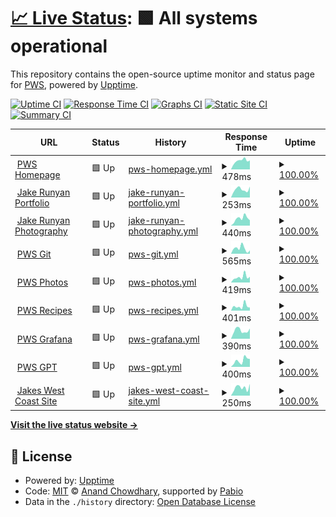 # [📈 Live Status](https://status.whitney.rip): <!--live status--> **🟩 All systems operational**

This repository contains the open-source uptime monitor and status page for [PWS](https://whitney.rip), powered by [Upptime](https://github.com/upptime/upptime).

[![Uptime CI](https://github.com/whitney-server/upptime/workflows/Uptime%20CI/badge.svg)](https://github.com/whitney-server/upptime/actions?query=workflow%3A%22Uptime+CI%22)
[![Response Time CI](https://github.com/whitney-server/upptime/workflows/Response%20Time%20CI/badge.svg)](https://github.com/whitney-server/upptime/actions?query=workflow%3A%22Response+Time+CI%22)
[![Graphs CI](https://github.com/whitney-server/upptime/workflows/Graphs%20CI/badge.svg)](https://github.com/whitney-server/upptime/actions?query=workflow%3A%22Graphs+CI%22)
[![Static Site CI](https://github.com/whitney-server/upptime/workflows/Static%20Site%20CI/badge.svg)](https://github.com/whitney-server/upptime/actions?query=workflow%3A%22Static+Site+CI%22)
[![Summary CI](https://github.com/whitney-server/upptime/workflows/Summary%20CI/badge.svg)](https://github.com/whitney-server/upptime/actions?query=workflow%3A%22Summary+CI%22)

<!--start: status pages-->
<!-- This summary is generated by Upptime (https://github.com/upptime/upptime) -->
<!-- Do not edit this manually, your changes will be overwritten -->
<!-- prettier-ignore -->
| URL | Status | History | Response Time | Uptime |
| --- | ------ | ------- | ------------- | ------ |
| <img alt="" src="https://icons.duckduckgo.com/ip3/www.whitney.rip.ico" height="13"> [PWS Homepage](https://www.whitney.rip) | 🟩 Up | [pws-homepage.yml](https://github.com/whitney-server/upptime/commits/HEAD/history/pws-homepage.yml) | <details><summary><img alt="Response time graph" src="./graphs/pws-homepage/response-time-week.png" height="20"> 478ms</summary><br><a href="https://whitney-server.github.io/upptime/history/pws-homepage"><img alt="Response time 474" src="https://img.shields.io/endpoint?url=https%3A%2F%2Fraw.githubusercontent.com%2Fwhitney-server%2Fupptime%2FHEAD%2Fapi%2Fpws-homepage%2Fresponse-time.json"></a><br><a href="https://whitney-server.github.io/upptime/history/pws-homepage"><img alt="24-hour response time 491" src="https://img.shields.io/endpoint?url=https%3A%2F%2Fraw.githubusercontent.com%2Fwhitney-server%2Fupptime%2FHEAD%2Fapi%2Fpws-homepage%2Fresponse-time-day.json"></a><br><a href="https://whitney-server.github.io/upptime/history/pws-homepage"><img alt="7-day response time 478" src="https://img.shields.io/endpoint?url=https%3A%2F%2Fraw.githubusercontent.com%2Fwhitney-server%2Fupptime%2FHEAD%2Fapi%2Fpws-homepage%2Fresponse-time-week.json"></a><br><a href="https://whitney-server.github.io/upptime/history/pws-homepage"><img alt="30-day response time 474" src="https://img.shields.io/endpoint?url=https%3A%2F%2Fraw.githubusercontent.com%2Fwhitney-server%2Fupptime%2FHEAD%2Fapi%2Fpws-homepage%2Fresponse-time-month.json"></a><br><a href="https://whitney-server.github.io/upptime/history/pws-homepage"><img alt="1-year response time 474" src="https://img.shields.io/endpoint?url=https%3A%2F%2Fraw.githubusercontent.com%2Fwhitney-server%2Fupptime%2FHEAD%2Fapi%2Fpws-homepage%2Fresponse-time-year.json"></a></details> | <details><summary><a href="https://whitney-server.github.io/upptime/history/pws-homepage">100.00%</a></summary><a href="https://whitney-server.github.io/upptime/history/pws-homepage"><img alt="All-time uptime 100.00%" src="https://img.shields.io/endpoint?url=https%3A%2F%2Fraw.githubusercontent.com%2Fwhitney-server%2Fupptime%2FHEAD%2Fapi%2Fpws-homepage%2Fuptime.json"></a><br><a href="https://whitney-server.github.io/upptime/history/pws-homepage"><img alt="24-hour uptime 100.00%" src="https://img.shields.io/endpoint?url=https%3A%2F%2Fraw.githubusercontent.com%2Fwhitney-server%2Fupptime%2FHEAD%2Fapi%2Fpws-homepage%2Fuptime-day.json"></a><br><a href="https://whitney-server.github.io/upptime/history/pws-homepage"><img alt="7-day uptime 100.00%" src="https://img.shields.io/endpoint?url=https%3A%2F%2Fraw.githubusercontent.com%2Fwhitney-server%2Fupptime%2FHEAD%2Fapi%2Fpws-homepage%2Fuptime-week.json"></a><br><a href="https://whitney-server.github.io/upptime/history/pws-homepage"><img alt="30-day uptime 100.00%" src="https://img.shields.io/endpoint?url=https%3A%2F%2Fraw.githubusercontent.com%2Fwhitney-server%2Fupptime%2FHEAD%2Fapi%2Fpws-homepage%2Fuptime-month.json"></a><br><a href="https://whitney-server.github.io/upptime/history/pws-homepage"><img alt="1-year uptime 100.00%" src="https://img.shields.io/endpoint?url=https%3A%2F%2Fraw.githubusercontent.com%2Fwhitney-server%2Fupptime%2FHEAD%2Fapi%2Fpws-homepage%2Fuptime-year.json"></a></details>
| <img alt="" src="https://icons.duckduckgo.com/ip3/jake.runyan.dev.ico" height="13"> [Jake Runyan Portfolio](https://jake.runyan.dev) | 🟩 Up | [jake-runyan-portfolio.yml](https://github.com/whitney-server/upptime/commits/HEAD/history/jake-runyan-portfolio.yml) | <details><summary><img alt="Response time graph" src="./graphs/jake-runyan-portfolio/response-time-week.png" height="20"> 253ms</summary><br><a href="https://whitney-server.github.io/upptime/history/jake-runyan-portfolio"><img alt="Response time 258" src="https://img.shields.io/endpoint?url=https%3A%2F%2Fraw.githubusercontent.com%2Fwhitney-server%2Fupptime%2FHEAD%2Fapi%2Fjake-runyan-portfolio%2Fresponse-time.json"></a><br><a href="https://whitney-server.github.io/upptime/history/jake-runyan-portfolio"><img alt="24-hour response time 341" src="https://img.shields.io/endpoint?url=https%3A%2F%2Fraw.githubusercontent.com%2Fwhitney-server%2Fupptime%2FHEAD%2Fapi%2Fjake-runyan-portfolio%2Fresponse-time-day.json"></a><br><a href="https://whitney-server.github.io/upptime/history/jake-runyan-portfolio"><img alt="7-day response time 253" src="https://img.shields.io/endpoint?url=https%3A%2F%2Fraw.githubusercontent.com%2Fwhitney-server%2Fupptime%2FHEAD%2Fapi%2Fjake-runyan-portfolio%2Fresponse-time-week.json"></a><br><a href="https://whitney-server.github.io/upptime/history/jake-runyan-portfolio"><img alt="30-day response time 258" src="https://img.shields.io/endpoint?url=https%3A%2F%2Fraw.githubusercontent.com%2Fwhitney-server%2Fupptime%2FHEAD%2Fapi%2Fjake-runyan-portfolio%2Fresponse-time-month.json"></a><br><a href="https://whitney-server.github.io/upptime/history/jake-runyan-portfolio"><img alt="1-year response time 258" src="https://img.shields.io/endpoint?url=https%3A%2F%2Fraw.githubusercontent.com%2Fwhitney-server%2Fupptime%2FHEAD%2Fapi%2Fjake-runyan-portfolio%2Fresponse-time-year.json"></a></details> | <details><summary><a href="https://whitney-server.github.io/upptime/history/jake-runyan-portfolio">100.00%</a></summary><a href="https://whitney-server.github.io/upptime/history/jake-runyan-portfolio"><img alt="All-time uptime 100.00%" src="https://img.shields.io/endpoint?url=https%3A%2F%2Fraw.githubusercontent.com%2Fwhitney-server%2Fupptime%2FHEAD%2Fapi%2Fjake-runyan-portfolio%2Fuptime.json"></a><br><a href="https://whitney-server.github.io/upptime/history/jake-runyan-portfolio"><img alt="24-hour uptime 100.00%" src="https://img.shields.io/endpoint?url=https%3A%2F%2Fraw.githubusercontent.com%2Fwhitney-server%2Fupptime%2FHEAD%2Fapi%2Fjake-runyan-portfolio%2Fuptime-day.json"></a><br><a href="https://whitney-server.github.io/upptime/history/jake-runyan-portfolio"><img alt="7-day uptime 100.00%" src="https://img.shields.io/endpoint?url=https%3A%2F%2Fraw.githubusercontent.com%2Fwhitney-server%2Fupptime%2FHEAD%2Fapi%2Fjake-runyan-portfolio%2Fuptime-week.json"></a><br><a href="https://whitney-server.github.io/upptime/history/jake-runyan-portfolio"><img alt="30-day uptime 100.00%" src="https://img.shields.io/endpoint?url=https%3A%2F%2Fraw.githubusercontent.com%2Fwhitney-server%2Fupptime%2FHEAD%2Fapi%2Fjake-runyan-portfolio%2Fuptime-month.json"></a><br><a href="https://whitney-server.github.io/upptime/history/jake-runyan-portfolio"><img alt="1-year uptime 100.00%" src="https://img.shields.io/endpoint?url=https%3A%2F%2Fraw.githubusercontent.com%2Fwhitney-server%2Fupptime%2FHEAD%2Fapi%2Fjake-runyan-portfolio%2Fuptime-year.json"></a></details>
| <img alt="" src="https://icons.duckduckgo.com/ip3/jakesphotos.whitney.rip.ico" height="13"> [Jake Runyan Photography](https://jakesphotos.whitney.rip) | 🟩 Up | [jake-runyan-photography.yml](https://github.com/whitney-server/upptime/commits/HEAD/history/jake-runyan-photography.yml) | <details><summary><img alt="Response time graph" src="./graphs/jake-runyan-photography/response-time-week.png" height="20"> 440ms</summary><br><a href="https://whitney-server.github.io/upptime/history/jake-runyan-photography"><img alt="Response time 473" src="https://img.shields.io/endpoint?url=https%3A%2F%2Fraw.githubusercontent.com%2Fwhitney-server%2Fupptime%2FHEAD%2Fapi%2Fjake-runyan-photography%2Fresponse-time.json"></a><br><a href="https://whitney-server.github.io/upptime/history/jake-runyan-photography"><img alt="24-hour response time 328" src="https://img.shields.io/endpoint?url=https%3A%2F%2Fraw.githubusercontent.com%2Fwhitney-server%2Fupptime%2FHEAD%2Fapi%2Fjake-runyan-photography%2Fresponse-time-day.json"></a><br><a href="https://whitney-server.github.io/upptime/history/jake-runyan-photography"><img alt="7-day response time 440" src="https://img.shields.io/endpoint?url=https%3A%2F%2Fraw.githubusercontent.com%2Fwhitney-server%2Fupptime%2FHEAD%2Fapi%2Fjake-runyan-photography%2Fresponse-time-week.json"></a><br><a href="https://whitney-server.github.io/upptime/history/jake-runyan-photography"><img alt="30-day response time 473" src="https://img.shields.io/endpoint?url=https%3A%2F%2Fraw.githubusercontent.com%2Fwhitney-server%2Fupptime%2FHEAD%2Fapi%2Fjake-runyan-photography%2Fresponse-time-month.json"></a><br><a href="https://whitney-server.github.io/upptime/history/jake-runyan-photography"><img alt="1-year response time 473" src="https://img.shields.io/endpoint?url=https%3A%2F%2Fraw.githubusercontent.com%2Fwhitney-server%2Fupptime%2FHEAD%2Fapi%2Fjake-runyan-photography%2Fresponse-time-year.json"></a></details> | <details><summary><a href="https://whitney-server.github.io/upptime/history/jake-runyan-photography">100.00%</a></summary><a href="https://whitney-server.github.io/upptime/history/jake-runyan-photography"><img alt="All-time uptime 100.00%" src="https://img.shields.io/endpoint?url=https%3A%2F%2Fraw.githubusercontent.com%2Fwhitney-server%2Fupptime%2FHEAD%2Fapi%2Fjake-runyan-photography%2Fuptime.json"></a><br><a href="https://whitney-server.github.io/upptime/history/jake-runyan-photography"><img alt="24-hour uptime 100.00%" src="https://img.shields.io/endpoint?url=https%3A%2F%2Fraw.githubusercontent.com%2Fwhitney-server%2Fupptime%2FHEAD%2Fapi%2Fjake-runyan-photography%2Fuptime-day.json"></a><br><a href="https://whitney-server.github.io/upptime/history/jake-runyan-photography"><img alt="7-day uptime 100.00%" src="https://img.shields.io/endpoint?url=https%3A%2F%2Fraw.githubusercontent.com%2Fwhitney-server%2Fupptime%2FHEAD%2Fapi%2Fjake-runyan-photography%2Fuptime-week.json"></a><br><a href="https://whitney-server.github.io/upptime/history/jake-runyan-photography"><img alt="30-day uptime 100.00%" src="https://img.shields.io/endpoint?url=https%3A%2F%2Fraw.githubusercontent.com%2Fwhitney-server%2Fupptime%2FHEAD%2Fapi%2Fjake-runyan-photography%2Fuptime-month.json"></a><br><a href="https://whitney-server.github.io/upptime/history/jake-runyan-photography"><img alt="1-year uptime 100.00%" src="https://img.shields.io/endpoint?url=https%3A%2F%2Fraw.githubusercontent.com%2Fwhitney-server%2Fupptime%2FHEAD%2Fapi%2Fjake-runyan-photography%2Fuptime-year.json"></a></details>
| <img alt="" src="https://icons.duckduckgo.com/ip3/git.whitney.rip.ico" height="13"> [PWS Git](https://git.whitney.rip) | 🟩 Up | [pws-git.yml](https://github.com/whitney-server/upptime/commits/HEAD/history/pws-git.yml) | <details><summary><img alt="Response time graph" src="./graphs/pws-git/response-time-week.png" height="20"> 565ms</summary><br><a href="https://whitney-server.github.io/upptime/history/pws-git"><img alt="Response time 490" src="https://img.shields.io/endpoint?url=https%3A%2F%2Fraw.githubusercontent.com%2Fwhitney-server%2Fupptime%2FHEAD%2Fapi%2Fpws-git%2Fresponse-time.json"></a><br><a href="https://whitney-server.github.io/upptime/history/pws-git"><img alt="24-hour response time 358" src="https://img.shields.io/endpoint?url=https%3A%2F%2Fraw.githubusercontent.com%2Fwhitney-server%2Fupptime%2FHEAD%2Fapi%2Fpws-git%2Fresponse-time-day.json"></a><br><a href="https://whitney-server.github.io/upptime/history/pws-git"><img alt="7-day response time 565" src="https://img.shields.io/endpoint?url=https%3A%2F%2Fraw.githubusercontent.com%2Fwhitney-server%2Fupptime%2FHEAD%2Fapi%2Fpws-git%2Fresponse-time-week.json"></a><br><a href="https://whitney-server.github.io/upptime/history/pws-git"><img alt="30-day response time 490" src="https://img.shields.io/endpoint?url=https%3A%2F%2Fraw.githubusercontent.com%2Fwhitney-server%2Fupptime%2FHEAD%2Fapi%2Fpws-git%2Fresponse-time-month.json"></a><br><a href="https://whitney-server.github.io/upptime/history/pws-git"><img alt="1-year response time 490" src="https://img.shields.io/endpoint?url=https%3A%2F%2Fraw.githubusercontent.com%2Fwhitney-server%2Fupptime%2FHEAD%2Fapi%2Fpws-git%2Fresponse-time-year.json"></a></details> | <details><summary><a href="https://whitney-server.github.io/upptime/history/pws-git">100.00%</a></summary><a href="https://whitney-server.github.io/upptime/history/pws-git"><img alt="All-time uptime 100.00%" src="https://img.shields.io/endpoint?url=https%3A%2F%2Fraw.githubusercontent.com%2Fwhitney-server%2Fupptime%2FHEAD%2Fapi%2Fpws-git%2Fuptime.json"></a><br><a href="https://whitney-server.github.io/upptime/history/pws-git"><img alt="24-hour uptime 100.00%" src="https://img.shields.io/endpoint?url=https%3A%2F%2Fraw.githubusercontent.com%2Fwhitney-server%2Fupptime%2FHEAD%2Fapi%2Fpws-git%2Fuptime-day.json"></a><br><a href="https://whitney-server.github.io/upptime/history/pws-git"><img alt="7-day uptime 100.00%" src="https://img.shields.io/endpoint?url=https%3A%2F%2Fraw.githubusercontent.com%2Fwhitney-server%2Fupptime%2FHEAD%2Fapi%2Fpws-git%2Fuptime-week.json"></a><br><a href="https://whitney-server.github.io/upptime/history/pws-git"><img alt="30-day uptime 100.00%" src="https://img.shields.io/endpoint?url=https%3A%2F%2Fraw.githubusercontent.com%2Fwhitney-server%2Fupptime%2FHEAD%2Fapi%2Fpws-git%2Fuptime-month.json"></a><br><a href="https://whitney-server.github.io/upptime/history/pws-git"><img alt="1-year uptime 100.00%" src="https://img.shields.io/endpoint?url=https%3A%2F%2Fraw.githubusercontent.com%2Fwhitney-server%2Fupptime%2FHEAD%2Fapi%2Fpws-git%2Fuptime-year.json"></a></details>
| <img alt="" src="https://icons.duckduckgo.com/ip3/images.whitney.rip.ico" height="13"> [PWS Photos](https://images.whitney.rip) | 🟩 Up | [pws-photos.yml](https://github.com/whitney-server/upptime/commits/HEAD/history/pws-photos.yml) | <details><summary><img alt="Response time graph" src="./graphs/pws-photos/response-time-week.png" height="20"> 419ms</summary><br><a href="https://whitney-server.github.io/upptime/history/pws-photos"><img alt="Response time 422" src="https://img.shields.io/endpoint?url=https%3A%2F%2Fraw.githubusercontent.com%2Fwhitney-server%2Fupptime%2FHEAD%2Fapi%2Fpws-photos%2Fresponse-time.json"></a><br><a href="https://whitney-server.github.io/upptime/history/pws-photos"><img alt="24-hour response time 440" src="https://img.shields.io/endpoint?url=https%3A%2F%2Fraw.githubusercontent.com%2Fwhitney-server%2Fupptime%2FHEAD%2Fapi%2Fpws-photos%2Fresponse-time-day.json"></a><br><a href="https://whitney-server.github.io/upptime/history/pws-photos"><img alt="7-day response time 419" src="https://img.shields.io/endpoint?url=https%3A%2F%2Fraw.githubusercontent.com%2Fwhitney-server%2Fupptime%2FHEAD%2Fapi%2Fpws-photos%2Fresponse-time-week.json"></a><br><a href="https://whitney-server.github.io/upptime/history/pws-photos"><img alt="30-day response time 422" src="https://img.shields.io/endpoint?url=https%3A%2F%2Fraw.githubusercontent.com%2Fwhitney-server%2Fupptime%2FHEAD%2Fapi%2Fpws-photos%2Fresponse-time-month.json"></a><br><a href="https://whitney-server.github.io/upptime/history/pws-photos"><img alt="1-year response time 422" src="https://img.shields.io/endpoint?url=https%3A%2F%2Fraw.githubusercontent.com%2Fwhitney-server%2Fupptime%2FHEAD%2Fapi%2Fpws-photos%2Fresponse-time-year.json"></a></details> | <details><summary><a href="https://whitney-server.github.io/upptime/history/pws-photos">100.00%</a></summary><a href="https://whitney-server.github.io/upptime/history/pws-photos"><img alt="All-time uptime 100.00%" src="https://img.shields.io/endpoint?url=https%3A%2F%2Fraw.githubusercontent.com%2Fwhitney-server%2Fupptime%2FHEAD%2Fapi%2Fpws-photos%2Fuptime.json"></a><br><a href="https://whitney-server.github.io/upptime/history/pws-photos"><img alt="24-hour uptime 100.00%" src="https://img.shields.io/endpoint?url=https%3A%2F%2Fraw.githubusercontent.com%2Fwhitney-server%2Fupptime%2FHEAD%2Fapi%2Fpws-photos%2Fuptime-day.json"></a><br><a href="https://whitney-server.github.io/upptime/history/pws-photos"><img alt="7-day uptime 100.00%" src="https://img.shields.io/endpoint?url=https%3A%2F%2Fraw.githubusercontent.com%2Fwhitney-server%2Fupptime%2FHEAD%2Fapi%2Fpws-photos%2Fuptime-week.json"></a><br><a href="https://whitney-server.github.io/upptime/history/pws-photos"><img alt="30-day uptime 100.00%" src="https://img.shields.io/endpoint?url=https%3A%2F%2Fraw.githubusercontent.com%2Fwhitney-server%2Fupptime%2FHEAD%2Fapi%2Fpws-photos%2Fuptime-month.json"></a><br><a href="https://whitney-server.github.io/upptime/history/pws-photos"><img alt="1-year uptime 100.00%" src="https://img.shields.io/endpoint?url=https%3A%2F%2Fraw.githubusercontent.com%2Fwhitney-server%2Fupptime%2FHEAD%2Fapi%2Fpws-photos%2Fuptime-year.json"></a></details>
| <img alt="" src="https://icons.duckduckgo.com/ip3/recipes.whitney.rip.ico" height="13"> [PWS Recipes](https://recipes.whitney.rip) | 🟩 Up | [pws-recipes.yml](https://github.com/whitney-server/upptime/commits/HEAD/history/pws-recipes.yml) | <details><summary><img alt="Response time graph" src="./graphs/pws-recipes/response-time-week.png" height="20"> 401ms</summary><br><a href="https://whitney-server.github.io/upptime/history/pws-recipes"><img alt="Response time 423" src="https://img.shields.io/endpoint?url=https%3A%2F%2Fraw.githubusercontent.com%2Fwhitney-server%2Fupptime%2FHEAD%2Fapi%2Fpws-recipes%2Fresponse-time.json"></a><br><a href="https://whitney-server.github.io/upptime/history/pws-recipes"><img alt="24-hour response time 275" src="https://img.shields.io/endpoint?url=https%3A%2F%2Fraw.githubusercontent.com%2Fwhitney-server%2Fupptime%2FHEAD%2Fapi%2Fpws-recipes%2Fresponse-time-day.json"></a><br><a href="https://whitney-server.github.io/upptime/history/pws-recipes"><img alt="7-day response time 401" src="https://img.shields.io/endpoint?url=https%3A%2F%2Fraw.githubusercontent.com%2Fwhitney-server%2Fupptime%2FHEAD%2Fapi%2Fpws-recipes%2Fresponse-time-week.json"></a><br><a href="https://whitney-server.github.io/upptime/history/pws-recipes"><img alt="30-day response time 423" src="https://img.shields.io/endpoint?url=https%3A%2F%2Fraw.githubusercontent.com%2Fwhitney-server%2Fupptime%2FHEAD%2Fapi%2Fpws-recipes%2Fresponse-time-month.json"></a><br><a href="https://whitney-server.github.io/upptime/history/pws-recipes"><img alt="1-year response time 423" src="https://img.shields.io/endpoint?url=https%3A%2F%2Fraw.githubusercontent.com%2Fwhitney-server%2Fupptime%2FHEAD%2Fapi%2Fpws-recipes%2Fresponse-time-year.json"></a></details> | <details><summary><a href="https://whitney-server.github.io/upptime/history/pws-recipes">100.00%</a></summary><a href="https://whitney-server.github.io/upptime/history/pws-recipes"><img alt="All-time uptime 99.96%" src="https://img.shields.io/endpoint?url=https%3A%2F%2Fraw.githubusercontent.com%2Fwhitney-server%2Fupptime%2FHEAD%2Fapi%2Fpws-recipes%2Fuptime.json"></a><br><a href="https://whitney-server.github.io/upptime/history/pws-recipes"><img alt="24-hour uptime 100.00%" src="https://img.shields.io/endpoint?url=https%3A%2F%2Fraw.githubusercontent.com%2Fwhitney-server%2Fupptime%2FHEAD%2Fapi%2Fpws-recipes%2Fuptime-day.json"></a><br><a href="https://whitney-server.github.io/upptime/history/pws-recipes"><img alt="7-day uptime 100.00%" src="https://img.shields.io/endpoint?url=https%3A%2F%2Fraw.githubusercontent.com%2Fwhitney-server%2Fupptime%2FHEAD%2Fapi%2Fpws-recipes%2Fuptime-week.json"></a><br><a href="https://whitney-server.github.io/upptime/history/pws-recipes"><img alt="30-day uptime 99.96%" src="https://img.shields.io/endpoint?url=https%3A%2F%2Fraw.githubusercontent.com%2Fwhitney-server%2Fupptime%2FHEAD%2Fapi%2Fpws-recipes%2Fuptime-month.json"></a><br><a href="https://whitney-server.github.io/upptime/history/pws-recipes"><img alt="1-year uptime 99.96%" src="https://img.shields.io/endpoint?url=https%3A%2F%2Fraw.githubusercontent.com%2Fwhitney-server%2Fupptime%2FHEAD%2Fapi%2Fpws-recipes%2Fuptime-year.json"></a></details>
| <img alt="" src="https://icons.duckduckgo.com/ip3/grafana.whitney.rip.ico" height="13"> [PWS Grafana](https://grafana.whitney.rip) | 🟩 Up | [pws-grafana.yml](https://github.com/whitney-server/upptime/commits/HEAD/history/pws-grafana.yml) | <details><summary><img alt="Response time graph" src="./graphs/pws-grafana/response-time-week.png" height="20"> 390ms</summary><br><a href="https://whitney-server.github.io/upptime/history/pws-grafana"><img alt="Response time 496" src="https://img.shields.io/endpoint?url=https%3A%2F%2Fraw.githubusercontent.com%2Fwhitney-server%2Fupptime%2FHEAD%2Fapi%2Fpws-grafana%2Fresponse-time.json"></a><br><a href="https://whitney-server.github.io/upptime/history/pws-grafana"><img alt="24-hour response time 483" src="https://img.shields.io/endpoint?url=https%3A%2F%2Fraw.githubusercontent.com%2Fwhitney-server%2Fupptime%2FHEAD%2Fapi%2Fpws-grafana%2Fresponse-time-day.json"></a><br><a href="https://whitney-server.github.io/upptime/history/pws-grafana"><img alt="7-day response time 390" src="https://img.shields.io/endpoint?url=https%3A%2F%2Fraw.githubusercontent.com%2Fwhitney-server%2Fupptime%2FHEAD%2Fapi%2Fpws-grafana%2Fresponse-time-week.json"></a><br><a href="https://whitney-server.github.io/upptime/history/pws-grafana"><img alt="30-day response time 496" src="https://img.shields.io/endpoint?url=https%3A%2F%2Fraw.githubusercontent.com%2Fwhitney-server%2Fupptime%2FHEAD%2Fapi%2Fpws-grafana%2Fresponse-time-month.json"></a><br><a href="https://whitney-server.github.io/upptime/history/pws-grafana"><img alt="1-year response time 496" src="https://img.shields.io/endpoint?url=https%3A%2F%2Fraw.githubusercontent.com%2Fwhitney-server%2Fupptime%2FHEAD%2Fapi%2Fpws-grafana%2Fresponse-time-year.json"></a></details> | <details><summary><a href="https://whitney-server.github.io/upptime/history/pws-grafana">100.00%</a></summary><a href="https://whitney-server.github.io/upptime/history/pws-grafana"><img alt="All-time uptime 100.00%" src="https://img.shields.io/endpoint?url=https%3A%2F%2Fraw.githubusercontent.com%2Fwhitney-server%2Fupptime%2FHEAD%2Fapi%2Fpws-grafana%2Fuptime.json"></a><br><a href="https://whitney-server.github.io/upptime/history/pws-grafana"><img alt="24-hour uptime 100.00%" src="https://img.shields.io/endpoint?url=https%3A%2F%2Fraw.githubusercontent.com%2Fwhitney-server%2Fupptime%2FHEAD%2Fapi%2Fpws-grafana%2Fuptime-day.json"></a><br><a href="https://whitney-server.github.io/upptime/history/pws-grafana"><img alt="7-day uptime 100.00%" src="https://img.shields.io/endpoint?url=https%3A%2F%2Fraw.githubusercontent.com%2Fwhitney-server%2Fupptime%2FHEAD%2Fapi%2Fpws-grafana%2Fuptime-week.json"></a><br><a href="https://whitney-server.github.io/upptime/history/pws-grafana"><img alt="30-day uptime 100.00%" src="https://img.shields.io/endpoint?url=https%3A%2F%2Fraw.githubusercontent.com%2Fwhitney-server%2Fupptime%2FHEAD%2Fapi%2Fpws-grafana%2Fuptime-month.json"></a><br><a href="https://whitney-server.github.io/upptime/history/pws-grafana"><img alt="1-year uptime 100.00%" src="https://img.shields.io/endpoint?url=https%3A%2F%2Fraw.githubusercontent.com%2Fwhitney-server%2Fupptime%2FHEAD%2Fapi%2Fpws-grafana%2Fuptime-year.json"></a></details>
| <img alt="" src="https://icons.duckduckgo.com/ip3/chat.whitney.rip.ico" height="13"> [PWS GPT](https://chat.whitney.rip) | 🟩 Up | [pws-gpt.yml](https://github.com/whitney-server/upptime/commits/HEAD/history/pws-gpt.yml) | <details><summary><img alt="Response time graph" src="./graphs/pws-gpt/response-time-week.png" height="20"> 400ms</summary><br><a href="https://whitney-server.github.io/upptime/history/pws-gpt"><img alt="Response time 370" src="https://img.shields.io/endpoint?url=https%3A%2F%2Fraw.githubusercontent.com%2Fwhitney-server%2Fupptime%2FHEAD%2Fapi%2Fpws-gpt%2Fresponse-time.json"></a><br><a href="https://whitney-server.github.io/upptime/history/pws-gpt"><img alt="24-hour response time 491" src="https://img.shields.io/endpoint?url=https%3A%2F%2Fraw.githubusercontent.com%2Fwhitney-server%2Fupptime%2FHEAD%2Fapi%2Fpws-gpt%2Fresponse-time-day.json"></a><br><a href="https://whitney-server.github.io/upptime/history/pws-gpt"><img alt="7-day response time 400" src="https://img.shields.io/endpoint?url=https%3A%2F%2Fraw.githubusercontent.com%2Fwhitney-server%2Fupptime%2FHEAD%2Fapi%2Fpws-gpt%2Fresponse-time-week.json"></a><br><a href="https://whitney-server.github.io/upptime/history/pws-gpt"><img alt="30-day response time 370" src="https://img.shields.io/endpoint?url=https%3A%2F%2Fraw.githubusercontent.com%2Fwhitney-server%2Fupptime%2FHEAD%2Fapi%2Fpws-gpt%2Fresponse-time-month.json"></a><br><a href="https://whitney-server.github.io/upptime/history/pws-gpt"><img alt="1-year response time 370" src="https://img.shields.io/endpoint?url=https%3A%2F%2Fraw.githubusercontent.com%2Fwhitney-server%2Fupptime%2FHEAD%2Fapi%2Fpws-gpt%2Fresponse-time-year.json"></a></details> | <details><summary><a href="https://whitney-server.github.io/upptime/history/pws-gpt">100.00%</a></summary><a href="https://whitney-server.github.io/upptime/history/pws-gpt"><img alt="All-time uptime 100.00%" src="https://img.shields.io/endpoint?url=https%3A%2F%2Fraw.githubusercontent.com%2Fwhitney-server%2Fupptime%2FHEAD%2Fapi%2Fpws-gpt%2Fuptime.json"></a><br><a href="https://whitney-server.github.io/upptime/history/pws-gpt"><img alt="24-hour uptime 100.00%" src="https://img.shields.io/endpoint?url=https%3A%2F%2Fraw.githubusercontent.com%2Fwhitney-server%2Fupptime%2FHEAD%2Fapi%2Fpws-gpt%2Fuptime-day.json"></a><br><a href="https://whitney-server.github.io/upptime/history/pws-gpt"><img alt="7-day uptime 100.00%" src="https://img.shields.io/endpoint?url=https%3A%2F%2Fraw.githubusercontent.com%2Fwhitney-server%2Fupptime%2FHEAD%2Fapi%2Fpws-gpt%2Fuptime-week.json"></a><br><a href="https://whitney-server.github.io/upptime/history/pws-gpt"><img alt="30-day uptime 100.00%" src="https://img.shields.io/endpoint?url=https%3A%2F%2Fraw.githubusercontent.com%2Fwhitney-server%2Fupptime%2FHEAD%2Fapi%2Fpws-gpt%2Fuptime-month.json"></a><br><a href="https://whitney-server.github.io/upptime/history/pws-gpt"><img alt="1-year uptime 100.00%" src="https://img.shields.io/endpoint?url=https%3A%2F%2Fraw.githubusercontent.com%2Fwhitney-server%2Fupptime%2FHEAD%2Fapi%2Fpws-gpt%2Fuptime-year.json"></a></details>
| <img alt="" src="https://icons.duckduckgo.com/ip3/jakeswestcoast.com.ico" height="13"> [Jakes West Coast Site](https://jakeswestcoast.com) | 🟩 Up | [jakes-west-coast-site.yml](https://github.com/whitney-server/upptime/commits/HEAD/history/jakes-west-coast-site.yml) | <details><summary><img alt="Response time graph" src="./graphs/jakes-west-coast-site/response-time-week.png" height="20"> 250ms</summary><br><a href="https://whitney-server.github.io/upptime/history/jakes-west-coast-site"><img alt="Response time 283" src="https://img.shields.io/endpoint?url=https%3A%2F%2Fraw.githubusercontent.com%2Fwhitney-server%2Fupptime%2FHEAD%2Fapi%2Fjakes-west-coast-site%2Fresponse-time.json"></a><br><a href="https://whitney-server.github.io/upptime/history/jakes-west-coast-site"><img alt="24-hour response time 368" src="https://img.shields.io/endpoint?url=https%3A%2F%2Fraw.githubusercontent.com%2Fwhitney-server%2Fupptime%2FHEAD%2Fapi%2Fjakes-west-coast-site%2Fresponse-time-day.json"></a><br><a href="https://whitney-server.github.io/upptime/history/jakes-west-coast-site"><img alt="7-day response time 250" src="https://img.shields.io/endpoint?url=https%3A%2F%2Fraw.githubusercontent.com%2Fwhitney-server%2Fupptime%2FHEAD%2Fapi%2Fjakes-west-coast-site%2Fresponse-time-week.json"></a><br><a href="https://whitney-server.github.io/upptime/history/jakes-west-coast-site"><img alt="30-day response time 283" src="https://img.shields.io/endpoint?url=https%3A%2F%2Fraw.githubusercontent.com%2Fwhitney-server%2Fupptime%2FHEAD%2Fapi%2Fjakes-west-coast-site%2Fresponse-time-month.json"></a><br><a href="https://whitney-server.github.io/upptime/history/jakes-west-coast-site"><img alt="1-year response time 283" src="https://img.shields.io/endpoint?url=https%3A%2F%2Fraw.githubusercontent.com%2Fwhitney-server%2Fupptime%2FHEAD%2Fapi%2Fjakes-west-coast-site%2Fresponse-time-year.json"></a></details> | <details><summary><a href="https://whitney-server.github.io/upptime/history/jakes-west-coast-site">100.00%</a></summary><a href="https://whitney-server.github.io/upptime/history/jakes-west-coast-site"><img alt="All-time uptime 100.00%" src="https://img.shields.io/endpoint?url=https%3A%2F%2Fraw.githubusercontent.com%2Fwhitney-server%2Fupptime%2FHEAD%2Fapi%2Fjakes-west-coast-site%2Fuptime.json"></a><br><a href="https://whitney-server.github.io/upptime/history/jakes-west-coast-site"><img alt="24-hour uptime 100.00%" src="https://img.shields.io/endpoint?url=https%3A%2F%2Fraw.githubusercontent.com%2Fwhitney-server%2Fupptime%2FHEAD%2Fapi%2Fjakes-west-coast-site%2Fuptime-day.json"></a><br><a href="https://whitney-server.github.io/upptime/history/jakes-west-coast-site"><img alt="7-day uptime 100.00%" src="https://img.shields.io/endpoint?url=https%3A%2F%2Fraw.githubusercontent.com%2Fwhitney-server%2Fupptime%2FHEAD%2Fapi%2Fjakes-west-coast-site%2Fuptime-week.json"></a><br><a href="https://whitney-server.github.io/upptime/history/jakes-west-coast-site"><img alt="30-day uptime 100.00%" src="https://img.shields.io/endpoint?url=https%3A%2F%2Fraw.githubusercontent.com%2Fwhitney-server%2Fupptime%2FHEAD%2Fapi%2Fjakes-west-coast-site%2Fuptime-month.json"></a><br><a href="https://whitney-server.github.io/upptime/history/jakes-west-coast-site"><img alt="1-year uptime 100.00%" src="https://img.shields.io/endpoint?url=https%3A%2F%2Fraw.githubusercontent.com%2Fwhitney-server%2Fupptime%2FHEAD%2Fapi%2Fjakes-west-coast-site%2Fuptime-year.json"></a></details>

<!--end: status pages-->

[**Visit the live status website →**](https://status.whitney.rip)

## 📄 License

- Powered by: [Upptime](https://github.com/upptime/upptime)
- Code: [MIT](./LICENSE) © [Anand Chowdhary](https://anandchowdhary.com), supported by [Pabio](https://pabio.com)
- Data in the `./history` directory: [Open Database License](https://opendatacommons.org/licenses/odbl/1-0/)
